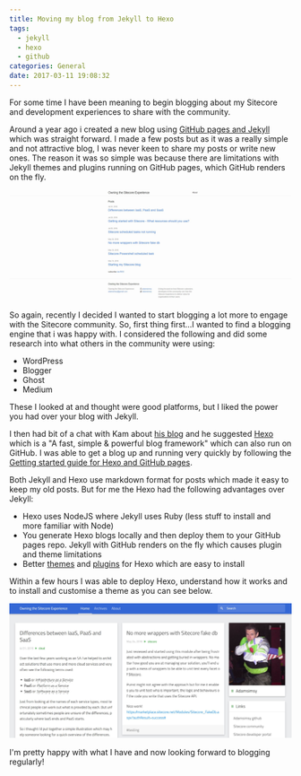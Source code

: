 ```yaml
---
title: Moving my blog from Jekyll to Hexo
tags:
  - jekyll
  - hexo
  - github
categories: General
date: 2017-03-11 19:08:32
---
```


For some time I have been meaning to begin blogging about my Sitecore and development experiences to share with the community. 

Around a year ago i created a new blog using [GitHub pages and Jekyll](https://jekyllrb.com/docs/github-pages/) which was straight forward. I made a few posts but as it was a really simple and not attractive blog, I was never keen to share my posts or write new ones. The reason it was so simple was because there are limitations with Jekyll themes and plugins running on GitHub pages, which GitHub renders on the fly.

![My old Hexo blog](/images/Moving-my-blog-from-Jekyll-to-Hexo_oldblog.jpg)

So again, recently I decided I wanted to start blogging a lot more to engage with the Sitecore community. So, first thing first...I wanted to find a blogging engine that i was happy with. I considered the following and did some research into what others in the community were using:

* WordPress
* Blogger
* Ghost
* Medium

These I looked at and thought were good platforms, but I liked the power you had over your blog with Jekyll.

I then had bit of a chat with Kam about [his blog](https://kamsar.net/) and he suggested [Hexo](https://hexo.io/) which is a "A fast, simple & powerful blog framework" which can also run on GitHub. I was able to get a blog up and running very quickly by following the [Getting started guide for Hexo and GitHub pages](https://gist.github.com/btfak/18938572f5df000ebe06fbd1872e4e39).

Both Jekyll and Hexo use markdown format for posts which made it easy to keep my old posts. But for me the Hexo had the following advantages over Jekyll:

* Hexo uses NodeJS where Jekyll uses Ruby (less stuff to install and more familiar with Node)
* You generate Hexo blogs locally and then deploy them to your GitHub pages repo. Jekyll with GitHub renders on the fly which causes plugin and theme limitations
* Better [themes](https://hexo.io/plugins/) and [plugins](https://hexo.io/plugins/) for Hexo which are easy to install

Within a few hours I was able to deploy Hexo, understand how it works and to install and customise a theme as you can see below.

![My new Hexo blog and theme](/images/Moving-my-blog-from-Jekyll-to-Hexo_newblog.jpg)

I'm pretty happy with what I have and now looking forward to blogging regularly!